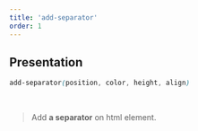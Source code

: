 ```yaml
---
title: 'add-separator'
order: 1
---
```


## Presentation

```scss
add-separator(position, color, height, align)
```

</br>

> Add **a separator** on html element.
